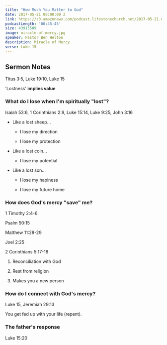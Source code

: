 ```yaml
---
title: "How Much You Matter to God"
date: 2017-05-21 00:00:00 Z
link: https://s3.amazonaws.com/podcast.lifestonechurch.net/2017-05-21.mp3
podcastLength: '00:45:45'
size: 43913509
image: miracle-of-mercy.jpg
speaker: Pastor Ben Helton
description: Miracle of Mercy
verse: Luke 15
---
```


## Sermon Notes

Titus 3:5, Luke 19:10, Luke 15

'Lostness' **implies value**

### What do I lose when I'm spiritually "lost"?

Isaiah 53:6, 1 Corinthians 2:9, Luke 15:14, Luke 9:25, John 3:16

* Like a lost sheep...

    * I lose my direction

    * I lose my protection

* Like a lost coin...

    * I lose my potential

* Like a lost son...

    * I lose my hapiness

    * I lose my future home

### How does God's mercy "save" me?

1 Timothy 2:4-6

Psalm 50:15

Matthew 11:28-29

Joel 2:25

2 Corinthians 5:17-18

1. Reconciliation with God

2. Rest from religion

3. Makes you a new person

### How do I connect with God's mercy?

Luke 15, Jeremiah 29:13

You get fed up with your life (repent).

### The father's response

Luke 15:20
